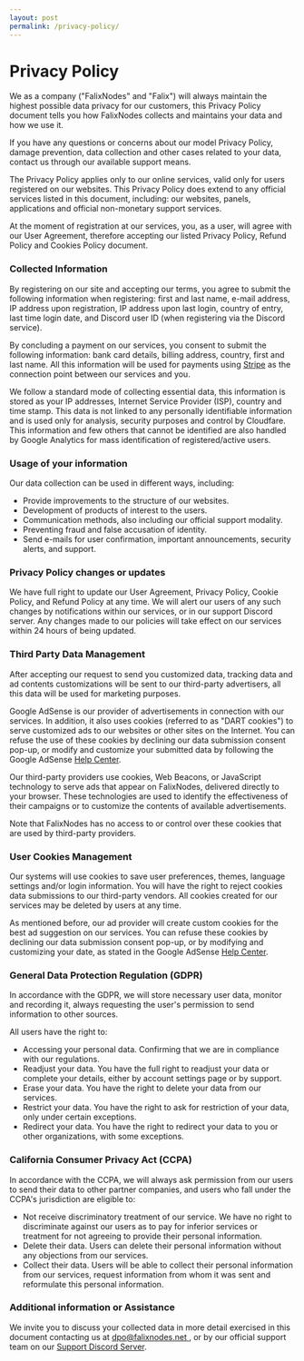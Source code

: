 ```yaml
---
layout: post
permalink: /privacy-policy/
---
```


# Privacy Policy

We as a company ("FalixNodes" and "Falix") will always maintain the highest possible data privacy for our customers, this Privacy Policy document tells you how FalixNodes collects and maintains your data and how we use it.

If you have any questions or concerns about our model Privacy Policy, damage prevention, data collection and other cases related to your data, contact us through our available support means.

The Privacy Policy applies only to our online services, valid only for users registered on our websites. This Privacy Policy does extend to any official services listed in this document, including: our websites, panels, applications and official non-monetary support services.

At the moment of registration at our services, you, as a user, will agree with our User Agreement, therefore accepting our listed Privacy Policy, Refund Policy and Cookies Policy document.

### Collected Information

By registering on our site and accepting our terms, you agree to submit the following information when registering: first and last name, e-mail address, IP address upon registration, IP address upon last login, country of entry, last time login date, and Discord user ID (when registering via the Discord service).

By concluding a payment on our services, you consent to submit the following information: bank card details, billing address, country, first and last name. All this information will be used for payments using [Stripe](https://stripe.com/br/about) as the connection point between our services and you.

We follow a standard mode of collecting essential data, this information is stored as your IP addresses, Internet Service Provider (ISP), country and time stamp. This data is not linked to any personally identifiable information and is used only for analysis, security purposes and control by Cloudfare. This information and few others that cannot be identified are also handled by Google Analytics for mass identification of registered/active users.

### Usage of your information

Our data collection can be used in different ways, including:
*   Provide improvements to the structure of our websites.
*   Development of products of interest to the users.
*   Communication methods, also including our official support modality.
*   Preventing fraud and false accusation of identity.
*   Send e-mails for user confirmation, important announcements, security alerts, and support.

### Privacy Policy changes or updates

We have full right to update our User Agreement, Privacy Policy, Cookie Policy, and Refund Policy at any time. We will alert our users of any such changes by notifications within our services, or in our support Discord server. Any changes made to our policies will take effect on our services within 24 hours of being updated.

### Third Party Data Management

After accepting our request to send you customized data, tracking data and ad contents customizations will be sent to our third-party advertisers, all this data will be used for marketing purposes. 

Google AdSense is our provider of advertisements in connection with our services. In addition, it also uses cookies (referred to as "DART cookies") to serve customized ads to our websites or other sites on the Internet. You can refuse the use of these cookies by declining our data submission consent pop-up, or modify and customize your submitted data by following the Google AdSense [Help Center](https://support.google.com/adsense/answer/1348695).

Our third-party providers use cookies, Web Beacons, or JavaScript technology to serve ads that appear on FalixNodes, delivered directly to your browser. These technologies are used to identify the effectiveness of their campaigns or to customize the contents of available advertisements.

Note that FalixNodes has no access to or control over these cookies that are used by third-party providers.

<!-- Rewritted the cookie policy in the privacy policy directly -->
### User Cookies Management

Our systems will use cookies to save user preferences, themes, language settings and/or login information. You will have the right to reject cookies data submissions to our third-party vendors. All cookies created for our services may be deleted by users at any time.

As mentioned before, our ad provider will create custom cookies for the best ad suggestion on our services. You can refuse these cookies by declining our data submission consent pop-up, or by modifying and customizing your date, as stated in the Google AdSense [Help Center](https://support.google.com/adsense/answer/1348695).

### General Data Protection Regulation (GDPR)    

In accordance with the GDPR, we will store necessary user data, monitor and recording it, always requesting the user's permission to send information to other sources.

All users have the right to:
*   Accessing your personal data. Confirming that we are in compliance with our regulations.
*   Readjust your data. You have the full right to readjust your data or complete your details, either by account settings page or by support.
*   Erase your data. You have the right to delete your data from our services.
*   Restrict your data. You have the right to ask for restriction of your data, only under certain exceptions.
*   Redirect your data. You have the right to redirect your data to you or other organizations, with some exceptions.

### California Consumer Privacy Act (CCPA)

In accordance with the CCPA, we will always ask permission from our users to send their data to other partner companies, and users who fall under the CCPA's jurisdiction are eligible to:
*   Not receive discriminatory treatment of our service. We have no right to discriminate against our users as to pay for inferior services or treatment for not agreeing to provide their personal information.
*   Delete their data. Users can delete their personal information without any objections from our services.
*   Collect their data. Users will be able to collect their personal information from our services, request information from whom it was sent and reformulate this personal information.

### Additional information or Assistance

 We invite you to discuss your collected data in more detail exercised in this document contacting us at [dpo@falixnodes.net ](mailto:dpo@falixnodes.net ), or by our official support team on our [Support Discord Server](https://discord.com/invite/falixnodes).
